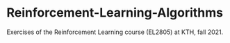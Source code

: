 # Reinforcement-Learning-Algorithms

Exercises of the Reinforcement Learning course (EL2805) at KTH, fall 2021.